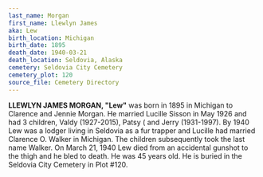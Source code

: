 ```yaml
---
last_name: Morgan
first_name: Llewlyn James
aka: Lew
birth_location: Michigan
birth_date: 1895
death_date: 1940-03-21
death_location: Seldovia, Alaska
cemetery: Seldovia City Cemetery
cemetery_plot: 120
source_file: Cemetery Directory
---
```

**LLEWLYN JAMES MORGAN, "Lew"** was born in 1895 in Michigan to Clarence and Jennie
Morgan. He married Lucille Sisson in May 1926 and had 3 children, Valdy
(1927-2015), Patsy ( and Jerry (1931-1997). By 1940 Lew was a lodger
living in Seldovia as a fur trapper and Lucille had married Clarence O.
Walker in Michigan. The children subsequently took the last name Walker.
On March 21, 1940 Lew died from an accidental gunshot to the thigh and
he bled to death. He was 45 years old. He is buried in the Seldovia City Cemetery in Plot #120.

